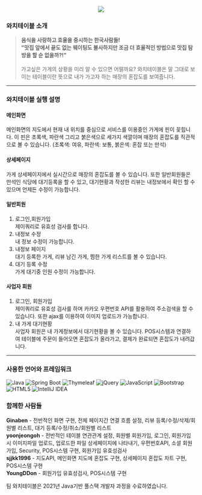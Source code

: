 <div align="center">
<img src="https://user-images.githubusercontent.com/86641712/150141160-fe74de5d-2c47-45e1-87b9-5d132f508eba.png">
</div>
  
### 와치테이블 소개
>**음식을 사랑하고 효율을 중시하는 한국사람들! <br>
"맛집 앞에서 끝도 없는 웨이팅도 불사하지만 조금 더 효율적인 방법으로 맛집 탐방을 할 순 없을까?!"** <br><br>
가고싶은 가게의 상황을 미리 알 수 있으면 어떨까요? 와치테이블은 말 그대로 보이는 테이블이란 뜻으로 내가 가고자 하는 매장의 혼잡도를 보여줍니다. <br>
***
### 와치테이블 실행 설명
#### 메인화면

메인화면의 지도에서 현재 내 위치를 중심으로 서비스를 이용중인 가게에 핀이 꽂힙니다. 이 핀은 초록색, 파란색 그리고 붉은색으로 세가지 색깔이며 매장의 혼잡도를 직관적으로 볼 수 있습니다. (초록색: 여유, 파란색: 보통, 붉은색: 혼잡 또는 만석)<br>
#### 상세페이지
가게 상세페이지에서 실시간으로 매장의 혼잡도를 볼 수 있습니다. 또한 일반회원들은 만석인 식당에 대기등록을 할 수 있고, 대기현황과 작성한 리뷰는 내정보에서 확인 할 수 있으며 언제든 수정이 가능합니다. <br>
#### 일반회원
1. 로그인,회원가입<br>
제이쿼리로 유효성 검사를 합니다.
2. 내정보 수정 <br>
내 정보 수정이 가능합니다.
3. 내정보 페이지 <br>
대기 등록한 가게, 리뷰 남긴 가게, 찜한 가게 리스트를 볼 수 있습니다.
4. 대기 등록 수정 <br>
가게 대기중 인원 수정이 가능합니다.
#### 사업자 회원
1. 로그인, 회원가입<br>
제이쿼리로 유효성 검사를 하며 카카오 우편번호 API를 활용하여 주소검색을 할 수 있습니다. 또한 ajax를 이용하여 이미지 업로드가 가능합니다.
2. 내 가게 대기현황 <br>
사업자 회원은 내 가게정보에서 대기현황을 볼 수 있습니다. POS시스템과 연결하여 테이블에 주문이 들어오면 혼잡도가 올라가고, 결제가 완료되면 혼잡도가 내려갑니다.

***
### 사용한 언어와 프레임워크
![Java](https://img.shields.io/badge/java-%23ED8B00.svg?style=for-the-badge&logo=java&logoColor=white)
![Spring Boot](https://img.shields.io/badge/Spring%20Boot-6DB33F?style=for-the-badge&logo=SpringBoot&logoColor=white)
![Thymeleaf](https://img.shields.io/badge/Thymeleaf-%23005C0F.svg?style=for-the-badge&logo=Thymeleaf&logoColor=white)
![jQuery](https://img.shields.io/badge/jquery-%230769AD.svg?style=for-the-badge&logo=jquery&logoColor=white)
![JavaScript](https://img.shields.io/badge/javascript-%23323330.svg?style=for-the-badge&logo=javascript&logoColor=%23F7DF1E)
![Bootstrap](https://img.shields.io/badge/bootstrap-%23563D7C.svg?style=for-the-badge&logo=bootstrap&logoColor=white)
![HTML5](https://img.shields.io/badge/html5-%23E34F26.svg?style=for-the-badge&logo=html5&logoColor=white)
![IntelliJ IDEA](https://img.shields.io/badge/IntelliJIDEA-000000.svg?style=for-the-badge&logo=intellij-idea&logoColor=white)

### 함께한 사람들
**Ginaben** - 전반적인 화면 구현, 전체 페이지간 연결 흐름 설정, 리뷰 등록/수정/삭제/회원별 리스트, 대기 등록/수정/취소/회원별 리스트 <br>
**yoonjeongoh** - 전반적인 테이블 연관관계 설정, 회원별 회원가입, 로그인, 회원가입시 이미지파일 업로드, 업로드한 파일 상세페이지에 나타내기, 우편번호API, 소셜 회원가입, Security, POS시스템 구현, 회원가입 유효성검사 <br>
**sjjkk1996** - 지도API, 메인화면 지도에 혼잡도 구현, 상세페이지 혼잡도 차트 구현, POS시스템 구현<br>
**YoungDDon** - 회원가입 유효성검사, POS시스템 구현<br>

팀 와치테이블은 2021년 Java기반 풀스택 개발자 과정을 수료하였습니다.
